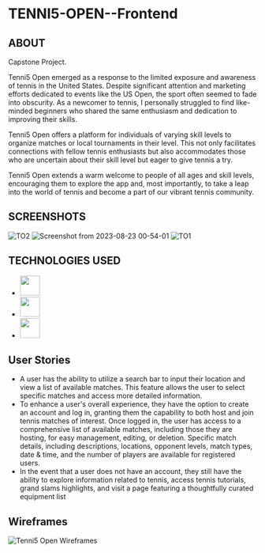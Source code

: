 # TENNI5-OPEN--Frontend #
## ABOUT ##
Capstone Project. 

Tenni5 Open emerged as a response to the limited exposure and awareness of tennis in the United States. Despite significant attention and marketing efforts dedicated to events like the US Open, the sport often seemed to fade into obscurity. As a newcomer to tennis, I personally struggled to find like-minded beginners who shared the same enthusiasm and dedication to improving their skills. 

Tenni5 Open offers a platform for individuals of varying skill levels to organize matches or local tournaments in their level. This not only facilitates connections with fellow tennis enthusiasts but also accommodates those who are uncertain about their skill level but eager to give tennis a try. 

Tenni5 Open extends a warm welcome to people of all ages and skill levels, encouraging them to explore the app and, most importantly, to take a leap into the world of tennis and become a part of our vibrant tennis community. 

## SCREENSHOTS ## 
![TO2](https://github.com/jessvasq/TENNI5-OPEN--Frontend/assets/119137671/4146948e-7fd9-47ef-8ddc-43a23fcd651c)
![Screenshot from 2023-08-23 00-54-01](https://github.com/jessvasq/TENNI5-OPEN--Frontend/assets/119137671/a5fe5811-fa96-4af5-8722-c06405cffa69)
![TO1](https://github.com/jessvasq/TENNI5-OPEN--Frontend/assets/119137671/c9550b5e-b1b1-4f04-b518-cd68cc8d2e24)

## TECHNOLOGIES USED ## 
* <img src='https://github.com/jessvasq/TENNI5-OPEN--Frontend/assets/119137671/05829168-604e-4e8a-83e9-282cfcd15f05' width=40px height=40px>  
* <img src='https://github.com/jessvasq/TENNI5-OPEN--Frontend/assets/119137671/c932b977-1daf-497b-8b41-db15a2a305e8' width=40px height=40px>  
* <img src='https://github.com/jessvasq/TENNI5-OPEN--Frontend/assets/119137671/3346c672-8570-4544-91e4-5a39042458e4' width=40px height=40px>  

## User Stories
* A user has the ability to utilize a search bar to input their location and view a list of available matches. This feature allows the user to select specific matches and access more detailed information.
* To enhance a user's overall experience, they have the option to create an account and log in, granting them the capability to both host and join tennis matches of interest. Once logged in, the user has access to a comprehensive list of available matches, including those they are hosting, for easy management, editing, or deletion. Specific match details, including descriptions, locations, opponent levels, match types, date & time, and the number of players are available for registered users.
* In the event that a user does not have an account, they still have the ability to explore information related to tennis, access tennis tutorials, grand slams highlights, and visit a page featuring a thoughtfully curated equipment list

## Wireframes ## 
![Tenni5 Open Wireframes](https://github.com/jessvasq/TENNI5-OPEN--Frontend/assets/119137671/0994e2c9-7fb7-4103-a8bd-a81501a2108b)
